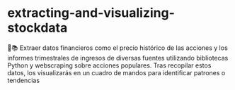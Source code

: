# extracting-and-visualizing-stockdata
🧪📚 Extraer datos financieros como el precio histórico de las acciones y los informes trimestrales de ingresos de diversas fuentes utilizando bibliotecas Python y webscraping sobre acciones populares. Tras recopilar estos datos, los visualizarás en un cuadro de mandos para identificar patrones o tendencias
